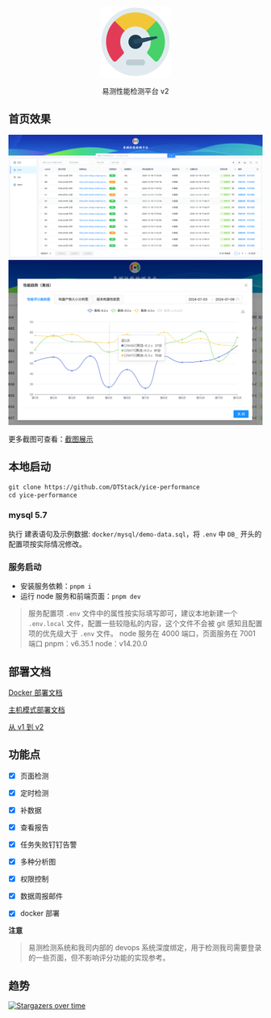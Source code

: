 <p align="center">
  <a href="https://github.com/DTStack/yice-performance" target="blank"><img src="./apps/web/public/logo.png" width="140" alt="易测" /></a>
</p>

<p align="center">易测性能检测平台 v2</p>


## 首页效果

<p align="center">
  <img src="./docs/screenshot/home.png" width="900" alt="易测" />
  <img src="./docs/screenshot/project-chart.png" width="900" alt="性能评分趋势图" />
</p>

更多截图可查看：[截图展示](./docs/screenshot.md)

## 本地启动

``` shell
git clone https://github.com/DTStack/yice-performance
cd yice-performance
```

### mysql 5.7

执行 建表语句及示例数据: `docker/mysql/demo-data.sql`，将 `.env` 中 `DB_` 开头的配置项按实际情况修改。

### 服务启动

- 安装服务依赖：`pnpm i`
- 运行 node 服务和前端页面：`pnpm dev`

> 服务配置项 `.env` 文件中的属性按实际填写即可，建议本地新建一个 `.env.local` 文件，配置一些较隐私的内容，这个文件不会被 git 感知且配置项的优先级大于 `.env` 文件。
> node 服务在 4000 端口，页面服务在 7001 端口
> pnpm：v6.35.1
> node：v14.20.0


## 部署文档

[Docker 部署文档](./docs/docker.md)

[主机模式部署文档](./docs/deploy.md)

[从 v1 到 v2](./docs/v1_to_v2.md)


## 功能点

- [x] 页面检测
- [x] 定时检测
- [x] 补数据
- [x] 查看报告
- [x] 任务失败钉钉告警
- [x] 多种分析图
- [x] 权限控制
- [x] 数据周报邮件
- [x] docker 部署


**注意**
> 易测检测系统和我司内部的 devops 系统深度绑定，用于检测我司需要登录的一些页面，但不影响评分功能的实现参考。


## 趋势

[![Stargazers over time](https://starchart.cc/dtstack/yice-performance.svg)](https://starchart.cc/dtstack/yice-performance)
